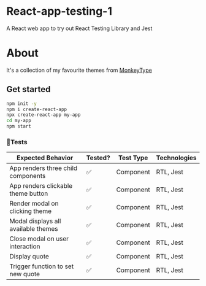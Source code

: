 # React-app-testing-1
A React web app to try out React Testing Library and Jest

# About
It's a collection of my favourite themes from [MonkeyType](https://monkeytype.com/)

## Get started


```bash
npm init -y
npm i create-react-app
npx create-react-app my-app
cd my-app
npm start
```

### 🧪️Tests

| Expected Behavior  | Tested? | Test Type  | Technologies  |
|---|---|---|---|
| App renders three child components | ✅ | Component | RTL, Jest |
| App renders clickable theme button  | ✅ | Component | RTL, Jest |
| Render modal on clicking theme | ✅ | Component | RTL, Jest |
| Modal displays all available themes | ✅ | Component | RTL, Jest |
| Close modal on user interaction  | ✅ | Component | RTL, Jest |
| Display quote  | ✅ | Component | RTL, Jest |
| Trigger function to set new quote  | ✅ | Component | RTL, Jest |
